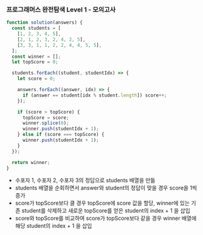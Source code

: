 ### 프로그래머스 완전탐색 Level 1 - 모의고사

```js
function solution(answers) {
  const students = [
    [1, 2, 3, 4, 5],
    [2, 1, 2, 3, 2, 4, 2, 5],
    [3, 3, 1, 1, 2, 2, 4, 4, 5, 5],
  ];
  const winner = [];
  let topScore = 0;

  students.forEach((student, studentIdx) => {
    let score = 0;

    answers.forEach((answer, idx) => {
      if (answer == student[idx % student.length]) score++;
    });

    if (score > topScore) {
      topScore = score;
      winner.splice(0);
      winner.push(studentIdx + 1);
    } else if (score === topScore) {
      winner.push(studentIdx + 1);
    }
  });

  return winner;
}
```

- 수포자 1, 수포자 2, 수포자 3의 정답으로 students 배열을 만듦
- students 배열을 순회하면서 answer와 student의 정답이 맞을 경우 score을 1씩 증가
- score가 topScore보다 클 경우 topScore에 score 값을 할당, winner에 있는 기존 student를 삭제하고 새로운 topScore를 얻은 student의 index + 1 을 삽입
- score와 topScore를 비교하여 score가 topScore보다 같을 경우 winner 배열에 해당 student의 index + 1 을 삽입
